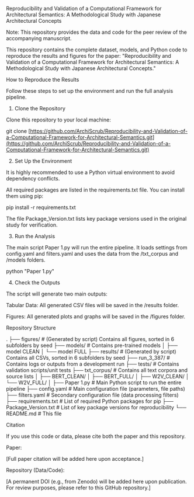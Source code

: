 Reproducibility and Validation of a Computational Framework for Architectural Semantics: A Methodological Study with Japanese Architectural Concepts

Note: This repository provides the data and code for the peer review of the accompanying manuscript.

This repository contains the complete dataset, models, and Python code to reproduce the results and figures for the paper: "Reproducibility and Validation of a Computational Framework for Architectural Semantics: A Methodological Study with Japanese Architectural Concepts."

How to Reproduce the Results

Follow these steps to set up the environment and run the full analysis pipeline.

1. Clone the Repository

Clone this repository to your local machine:

git clone [https://github.com/ArchiScrub/Reproducibility-and-Validation-of-a-Computational-Framework-for-Architectural-Semantics.git](https://github.com/ArchiScrub/Reproducibility-and-Validation-of-a-Computational-Framework-for-Architectural-Semantics.git)


2. Set Up the Environment

It is highly recommended to use a Python virtual environment to avoid dependency conflicts.

All required packages are listed in the requirements.txt file. You can install them using pip:

pip install -r requirements.txt


The file Package_Version.txt lists key package versions used in the original study for verification.

3. Run the Analysis

The main script Paper 1.py will run the entire pipeline. It loads settings from config.yaml and filters.yaml and uses the data from the /txt_corpus and /models folders.

python "Paper 1.py"


4. Check the Outputs

The script will generate two main outputs:

Tabular Data: All generated CSV files will be saved in the /results folder.

Figures: All generated plots and graphs will be saved in the /figures folder.

Repository Structure

.
├── figures/              # (Generated by script) Contains all figures, sorted in 6 subfolders by seed
├── models/               # Contains pre-trained models
│   ├── model CLEAN
│   └── model FULL
├── results/              # (Generated by script) Contains all CSVs, sorted in 6 subfolders by seed
├── run_3_387/            # Contains logs or outputs from a development run
├── tests/                # Contains validation scripts/unit tests
├── txt_corpus/           # Contains all text corpora and source lists
│   ├── BERT_CLEAN/
│   ├── BERT_FULL/
│   ├── W2V_CLEAN/
│   └── W2V_FULL/
│
├── Paper 1.py            # Main Python script to run the entire pipeline
├── config.yaml           # Main configuration file (parameters, file paths)
├── filters.yaml          # Secondary configuration file (data processing filters)
├── requirements.txt      # List of required Python packages for pip
├── Package_Version.txt   # List of key package versions for reproducibility
└── README.md             # This file


Citation

If you use this code or data, please cite both the paper and this repository.

Paper:

[Full paper citation will be added here upon acceptance.]

Repository (Data/Code):

[A permanent DOI (e.g., from Zenodo) will be added here upon publication. For review purposes, please refer to this GitHub repository.]
